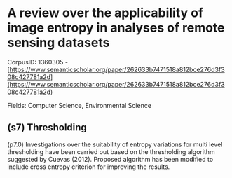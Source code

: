 # A review over the applicability of image entropy in analyses of remote sensing datasets

CorpusID: 1360305 - [https://www.semanticscholar.org/paper/262633b7471518a812bce276d3f308c427781a2d](https://www.semanticscholar.org/paper/262633b7471518a812bce276d3f308c427781a2d)

Fields: Computer Science, Environmental Science

## (s7) Thresholding
(p7.0) Investigations over the suitability of entropy variations for multi level thresholding have been carried out based on the thresholding algorithm suggested by Cuevas (2012). Proposed algorithm has been modified to include cross entropy criterion for improving the results.
